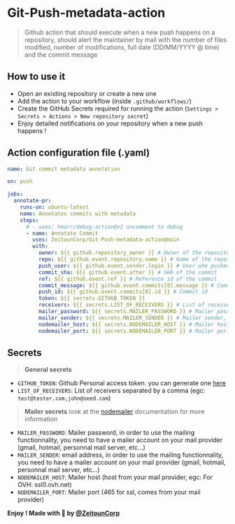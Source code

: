 # Git-Push-metadata-action

> Github action that should execute when a new push happens on a repository, should alert the maintainer by mail with the number of files modified, number of modifications, full date (DD/MM/YYYY @ time) and the commit message

## How to use it

- Open an existing repository or create a new one
- Add the action to your workflow (inside `.github/workflows/`)
- Create the GitHub Secrets required for running the action (`Settings > Secrets > Actions > New repository secret`)
- Enjoy detailed notifications on your repository when a new push happens !

## Action configuration file (.yaml)

```yml
name: Git commit metadata annotation

on: push

jobs:
  annotate-pr:
    runs-on: ubuntu-latest
    name: Annotates commits with metadata
    steps:
      # - uses: hmarr/debug-action@v2 uncomment to debug
      - name: Annotate Commit
        uses: ZeitounCorp/Git-Push-metadata-action@main
        with:
          owner: ${{ github.repository_owner }} # Owner of the repository
          repo: ${{ github.event.repository.name }} # Name of the repository where the push happened
          push_user: ${{ github.event.sender.login }} # User who pushed
          commit_sha: ${{ github.event.after }} # SHA of the commit
          ref: ${{ github.event.ref }} # Reference id of the commit
          commit_message: ${{ github.event.commits[0].message }} # Commit message
          push_id: ${{ github.event.commits[0].id }} # Commit id
          token: ${{ secrets.GITHUB_TOKEN }}
          receivers: ${{ secrets.LIST_OF_RECEIVERS }} # List of receivers, it's a secret
          mailer_password: ${{ secrets.MAILER_PASSWORD }} # Mailer password, it's a secret
          mailer_sender: ${{ secrets.MAILER_SENDER }} # Mailer sender, it's a secret
          nodemailer_host: ${{ secrets.NODEMAILER_HOST }} # Mailer host (host from your mail provider), it's a secret
          nodemailer_port: ${{ secrets.NODEMAILER_PORT }} # Mailer port (465 for ssl, comes from your mail provider), it's a secret
```

## Secrets

> **General secrets**

- `GITHUB_TOKEN`: Github Personal access token. you can generate one [here](https://github.com/settings/tokens)
- `LIST_OF_RECEIVERS`: List of receivers separated by a comma (egc: `test@tester.com,john@seed.com`)

> **Mailer secrets** look at the [nodemailer](https://nodemailer.com/about/) documentation for more information

- `MAILER_PASSWORD`: Mailer password, in order to use the mailing functionnality, you need to have a mailer account on your mail provider (gmail, hotmail, personnal mail server, etc...)
- `MAILER_SENDER`: email address, in order to use the mailing functionnality, you need to have a mailer account on your mail provider (gmail, hotmail, personnal mail server, etc...)
- `NODEMAILER_HOST`: Mailer host (host from your mail provider, egc: For OVH: ssl0.ovh.net)
- `NODEMAILER_PORT`: Mailer port (465 for ssl, comes from your mail provider)

**Enjoy ! Made with 🖤 by [@ZeitounCorp](https://github.com/ZeitounCorp)**
